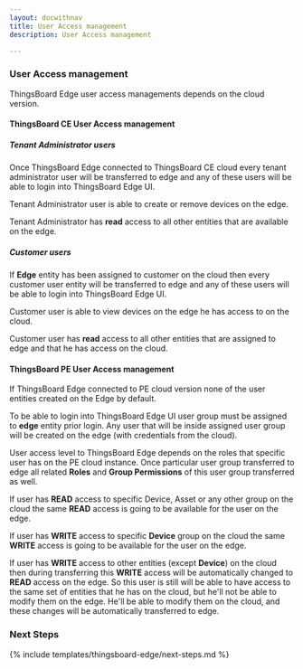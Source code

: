 ```yaml
---
layout: docwithnav
title: User Access management
description: User Access management

---
```

### User Access management

ThingsBoard Edge user access managements depends on the cloud version.
 
#### ThingsBoard CE User Access management
##### Tenant Administrator users
Once ThingsBoard Edge connected to ThingsBoard CE cloud every tenant administrator user will be transferred to edge and any of these users will be able to login into ThingsBoard Edge UI.

Tenant Administrator user is able to create or remove devices on the edge. 

Tenant Administrator has **read** access to all other entities that are available on the edge.   

##### Customer users
If **Edge** entity has been assigned to customer on the cloud then every customer user entity will be transferred to edge and any of these users will be able to login into ThingsBoard Edge UI.

Customer user is able to view devices on the edge he has access to on the cloud. 

Customer user has **read** access to all other entities that are assigned to edge and that he has access on the cloud.   

#### ThingsBoard PE User Access management
If ThingsBoard Edge connected to PE cloud version none of the user entities created on the Edge by default.

To be able to login into ThingsBoard Edge UI user group must be assigned to **edge** entity prior login.
Any user that will be inside assigned user group will be created on the edge (with credentials from the cloud).

User access level to ThingsBoard Edge depends on the roles that specific user has on the PE cloud instance. 
Once particular user group transferred to edge all related **Roles** and **Group Permissions** of this user group transferred as well.

If user has **READ** access to specific Device, Asset or any other group on the cloud the same **READ** access is going to be available for the user on the edge.

If user has **WRITE** access to specific **Device** group on the cloud the same **WRITE** access is going to be available for the user on the edge.

If user has **WRITE** access to other entities (except **Device**) on the cloud then during transferring this **WRITE** access will be automatically changed to **READ** access on the edge. So this user is still will be able to have access to the same set of entities that he has on the cloud, but he'll not be able to modify them on the edge. He'll be able to modify them on the cloud, and these changes will be automatically transferred to edge.

### Next Steps

{% include templates/thingsboard-edge/next-steps.md %}